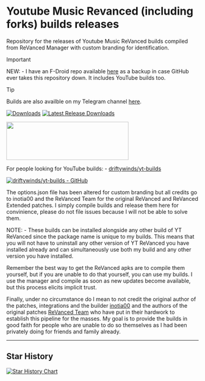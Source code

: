 # Youtube Music Revanced (including forks) builds releases
Repository for the releases of Youtube Music ReVanced builds compiled from ReVanced Manager with custom branding for identification.

> [!IMPORTANT]  
> NEW: - I have an F-Droid repo available [here](https://files.drifty.win/repo/) as a backup in case GitHub ever takes this repository down. It includes YouTube builds too.

> [!TIP]
> Builds are also availble on my Telegram channel [here](https://t.me/YTRXbuilds).

[![Downloads](https://img.shields.io/github/downloads/driftywinds/YTM-builds/total?style=for-the-badge)](https://img.shields.io/github/downloads/driftywinds/YTM-builds/total?style=for-the-badge) [![Latest Release Downloads](https://img.shields.io/github/downloads/driftywinds/YTM-builds/latest/total?style=for-the-badge)](https://img.shields.io/github/downloads/driftywinds/YTM-builds/latest/total?style=for-the-badge) 

<img src="https://raw.githubusercontent.com/ImranR98/Obtainium/main/assets/graphics/badge_obtainium.png" width="320" height="100">

For people looking for YouTube builds: - [driftywinds/yt-builds](https://github.com/driftywinds/yt-builds)

[![driftywinds/yt-builds - GitHub](https://stats.drifty.win/api/pin?username=driftywinds&repo=yt-builds&title_color=fff&icon_color=f9f9f9&text_color=9f9f9f&bg_color=151515)](https://github.com/driftywinds/yt-builds)

The options.json file has been altered for custom branding but all credits go to inotia00  and the ReVanced Team for the original ReVanced and ReVanced Extended patches. I simply compile builds and release them here for convinience, please do not file issues because I will not be able to solve them.

NOTE: - These builds can be installed alongside any other build of YT ReVanced since the package name is unique to my builds. This means that you will not have to uninstall any other version of YT ReVanced you have installed already and can simultaneously use both my build and any other version you have installed.

Remember the best way to get the ReVanced apks are to compile them yourself, but if you are unable to do that yourself, you can use my builds. I use the manager and compile as soon as new updates become available, but this process elicits implicit trust. 

Finally, under no circumstance do I mean to not credit the original author of the patches, integrations and the builder [inotia00](https://github.com/inotia00) and the authors of the original patches [ReVanced Team](https://github.com/ReVanced) who have put in their hardwork to establish this pipeline for the masses. My goal is to provide the builds in good faith for people who are unable to do so themselves as I had been privately doing for friends and family already.

---
## Star History

[![Star History Chart](https://api.star-history.com/svg?repos=driftywinds/ytm-builds&type=Date)](https://star-history.com/#driftywinds/ytm-builds&Date)
